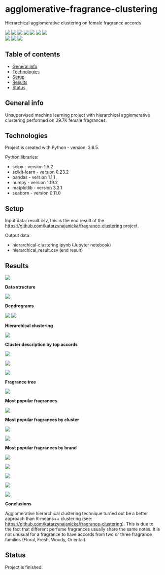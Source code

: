 # agglomerative-fragrance-clustering
Hierarchical agglomerative clustering on female fragrance accords

<img src="https://img.shields.io/badge/python-3.8.5 -brightgreen"> <img src='https://img.shields.io/badge/scipy-1.5.2-blue'> <img src='https://img.shields.io/badge/scikitlearn-0.23.2-blue'> <img src='https://img.shields.io/badge/pandas-1.1.1-blue'> <img src='https://img.shields.io/badge/numpy-1.19.2-blue'> <img src="https://img.shields.io/badge/matplotlib-3.3.1 -blue"> <img src="https://img.shields.io/badge/seaborn-0.11.0 -blue"> <br>
<img src="https://img.shields.io/badge/unsupervised-machine--learning-ff69b4"> <img src="https://img.shields.io/badge/cluster-analysis-ff69b4"> <img src="https://img.shields.io/badge/exploratory-data%20analysis-ff69b4">

## Table of contents
* [General info](#general-info)
* [Technologies](#technologies)
* [Setup](#setup)
* [Results](#results)
* [Status](#status)

## General info
Unsupervised machine learning project with hierarchical agglomerative clustering performed on 39.7K female fragrances.

## Technologies
Project is created with Python - version: 3.8.5.

Python libraries:
* scipy - version 1.5.2
* scikit-learn - version 0.23.2
* pandas - version 1.1.1
* numpy - version 1.19.2
* matplotlib - version 3.3.1
* seaborn - version 0.11.0
  
## Setup

Input data: result.csv, this is the end result of the https://github.com/katarzynajanicka/fragrance-clustering project.

Output data: 
* hierarchical-clustering.ipynb (Jupyter notebook)
* hierarchical_result.csv (end result)

## Results

![](./screens/structure.png)

**Data structure**

![](./screens/data.png)

**Dendrograms**

![](./screens/clusters_v0.png)
![](./screens/clusters_v1.png)

**Hierarchical clustering**

![](./screens/hierarchical_clustering.png)

**Cluster description by top accords**

![](./screens/most_frequent_accords.png)

![](./screens/clusters_per_size.png)

![](./screens/top_accords_per_cluster.png)

**Fragrance tree**

![](./screens/fragrancetree.png)

**Most popular fragrances**

![](./screens/most_popular.png)

**Most popular fragrances by cluster**

![](./screens/patchouli_cluster.png)

![](./screens/animalic_cluster.png)

**Most popular fragrances by brand**

![](./screens/Chanel.png)

![](./screens/Dior.png)

![](./screens/Dolce&Gabbana.png)

![](./screens/Tom_Ford.png)

![](./screens/Bottega_Veneta.png)

**Conclusions**

Agglomerative hierarchical clustering technique turned out be a better approach than K-means++ clustering (see: https://github.com/katarzynajanicka/fragrance-clustering). This is due to the fact that different perfume fragrances usually share the same notes. It is not unusual for a fragrance to have accords from two or three fragrance families (Floral, Fresh, Woody, Oriental).

## Status
Project is finished.

